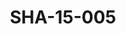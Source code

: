 ---
pid: SHA-15-005
title: SHA-15-005
language: ar
collection: شرحبيل احمد
original_label: 
rights: شرحبيل احمد
location_of_original: شرحبيل احمد
photographer_or_studio: 
scanned_from: photograph 12.2 by 16.4
_date: '1962'
location: اثيوبيا، اديس ابابا، منزل السفير السوداني
description: شرحبيل احمد واخرين
additional_notes: 
permission_display: 'yes'
on_server: 'no'
on_website: 'no'
permalink: "/archive/ar/sha-15-005.html"
layout: photo-page
---